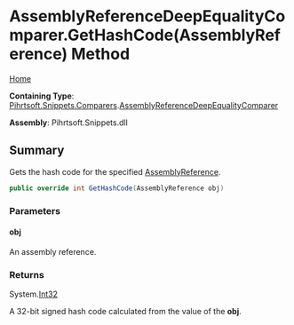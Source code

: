 <a name="_top"></a>

# AssemblyReferenceDeepEqualityComparer\.GetHashCode\(AssemblyReference\) Method

[Home](../../../../../README.md#_top)

**Containing Type**: [Pihrtsoft.Snippets.Comparers](../../README.md#_top)\.[AssemblyReferenceDeepEqualityComparer](../README.md#_top)

**Assembly**: Pihrtsoft\.Snippets\.dll

## Summary

Gets the hash code for the specified [AssemblyReference](../../../AssemblyReference/README.md#_top)\.

```csharp
public override int GetHashCode(AssemblyReference obj)
```

### Parameters

#### obj

An assembly reference\.

### Returns

System\.[Int32](https://docs.microsoft.com/en-us/dotnet/api/system.int32)

A 32\-bit signed hash code calculated from the value of the **obj**\.